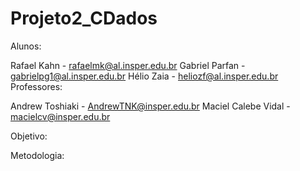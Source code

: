# Projeto2_CDados
Alunos:

Rafael Kahn - rafaelmk@al.insper.edu.br
Gabriel Parfan - gabrielpg1@al.insper.edu.br
Hélio Zaia - heliozf@al.insper.edu.br
Professores:

Andrew Toshiaki - AndrewTNK@insper.edu.br
Maciel Calebe Vidal - macielcv@insper.edu.br

Objetivo:


Metodologia:

